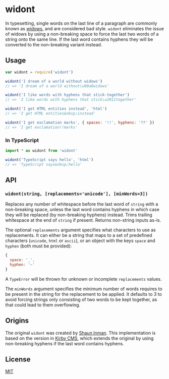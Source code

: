 # widont

In typesetting, single words on the last line of a paragraph are commonly known
as [widows](https://en.wikipedia.org/wiki/Widows_and_orphans), and are
considered bad style. `widont` eliminates the issue of widows by using a
non-breaking space to force the last two words of a string onto the same line.
If the last word contains hyphens they will be converted to the non-breaking
variant instead.

## Usage

```js
var widont = require('widont')

widont('I dream of a world without widows')
// => 'I dream of a world without\u00a0widows'

widont('I like words with hyphens that stick-together')
// => 'I like words with hyphens that stick\u2011together'

widont('I get HTML entities instead', 'html')
// => 'I get HTML entities&nbsp;instead'

widont('I get exclamation marks', { spaces: '!!', hyphens: '??' })
// => 'I get exclamation!!marks'
```

### In TypeScript

```ts
import * as widont from 'widont'

widont('TypeScript says hello', 'html')
// => 'TypeScript says&nbsp;hello'
```

## API

### `widont(string, [replacements='unicode'], [minWords=3])`

Replaces any number of whitespace before the last word of `string` with a
non-breaking space, unless the last word contains hyphens in which case they
will be replaced (by non-breaking hyphens) instead. Trims trailing whitespace
at the end of `string` if present. Returns non-string inputs as-is.

The optional `replacements` argument specifies what characters to use as
replacements. It can either be a string that maps to a set of predefined
characters (`unicode`, `html` or `ascii`), or an object with the keys `space`
and `hyphen` (both must be provided):

```js
{
  space: '_',
  hyphen: '~'
}
```

A `TypeError` will be thrown for unknown or incomplete `replacements` values.

The `minWords` argument specifies the minimum number of words requires to be
present in the string for the replacement to be applied. It defaults to 3 to
avoid forcing strings only consisting of two words to be kept together, as that
could lead to them overflowing.

## Origins
The original `widont` was created by
[Shaun Inman](https://shauninman.com/archive/2006/08/22/widont_wordpress_plugin).
This implementation is based on the version in
[Kirby CMS](https://github.com/getkirby/toolkit/blob/0ceeb44186ec0e34e45e283ddf0f99a00c192ba9/lib/str.php#L378),
which extends the original by using non-breaking hyphens if the last word
contains hyphens.

## License

[MIT](http://www.opensource.org/licenses/mit-license.php)
